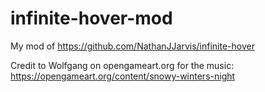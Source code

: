 # infinite-hover-mod
My mod of https://github.com/NathanJJarvis/infinite-hover

Credit to Wolfgang on opengameart.org for the music: https://opengameart.org/content/snowy-winters-night
